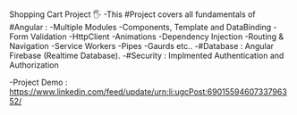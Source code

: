 Shopping Cart Project 🖐
-This #Project covers all fundamentals of #Angular :
-Multiple Modules
-Components, Template and DataBinding
-Form Validation
-HttpClient
-Animations
-Dependency Injection
-Routing & Navigation
-Service Workers
-Pipes
-Gaurds etc..
-#Database : Angular Firebase (Realtime Database).
-#Security : Implmented Authentication and Authorization

-Project Demo : https://www.linkedin.com/feed/update/urn:li:ugcPost:6901559460733796352/
